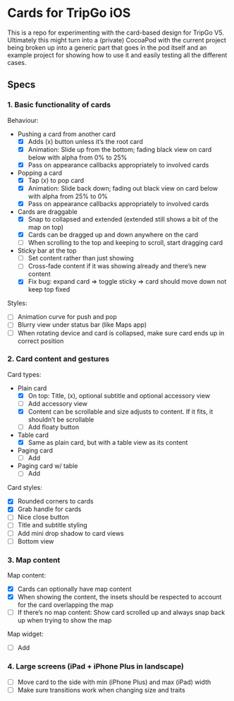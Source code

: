 # Cards for TripGo iOS

This is a repo for experimenting with the card-based design for TripGo V5.
Ultimately this might turn into a (private) CocoaPod with the current project
being broken up into a generic part that goes in the pod itself and an example
project for showing how to use it and easily testing all the different cases.

## Specs

### 1. Basic functionality of cards

Behaviour:

- Pushing a card from another card
	- [x] Adds (x) button unless it’s the root card
	- [x] Animation: Slide up from the bottom; fading black view on card below with alpha from 0% to 25%
	- [x] Pass on appearance callbacks appropriately to involved cards
- Popping a card
	- [x] Tap (x) to pop card
	- [x] Animation: Slide back down; fading out black view on card below with alpha from 25% to 0%
	- [x] Pass on appearance callbacks appropriately to involved cards
- Cards are draggable
	- [x] Snap to collapsed and extended (extended still shows a bit of the map on top)
	- [x] Cards can be dragged up and down anywhere on the card
	- [ ] When scrolling to the top and keeping to scroll, start dragging card
- Sticky bar at the top
	- [ ] Set content rather than just showing
	- [ ] Cross-fade content if it was showing already and there’s new content
	- [x] Fix bug: expand card => toggle sticky => card should move down not keep top fixed

Styles:

- [ ] Animation curve for push and pop
- [ ] Blurry view under status bar (like Maps app)
- [ ] When rotating device and card is collapsed, make sure card ends up in correct position

### 2. Card content and gestures

Card types:

- Plain card
	- [x] On top: Title, (x), optional subtitle and optional accessory view
	- [ ] Add accessory view
	- [x] Content can be scrollable and size adjusts to content. If it fits, it shouldn’t be scrollable
	- [ ] Add floaty button
- Table card
	- [x] Same as plain card, but with a table view as its content
- Paging card
	- [ ] Add
- Paging card w/ table
	- [ ] Add

Card styles:

- [x] Rounded corners to cards
- [x] Grab handle for cards
- [ ] Nice close button
- [ ] Title and subtitle styling
- [ ] Add mini drop shadow to card views
- [ ] Bottom view

### 3. Map content

Map content:

- [x] Cards can optionally have map content
- [x] When showing the content, the insets should be respected to account for the card overlapping the map
- [ ] If there’s no map content: Show card scrolled up and always snap back up when trying to show the map

Map widget:

- [ ] Add

### 4. Large screens (iPad + iPhone Plus in landscape)

- [ ] Move card to the side with min (iPhone Plus) and max (iPad) width
- [ ] Make sure transitions work when changing size and traits
